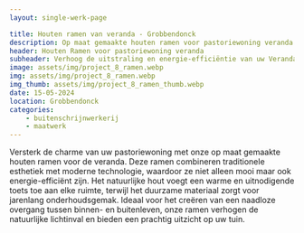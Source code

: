 ```yaml
---
layout: single-werk-page

title: Houten ramen van veranda - Grobbendonck 
description: Op maat gemaakte houten ramen voor pastoriewoning veranda's. Combineer natuurlijke schoonheid met topisolatie.
header: Houten Ramen voor pastoriewoning veranda
subheader: Verhoog de uitstraling en energie-efficiëntie van uw Veranda met op maat gemaakte houten ramen
image: assets/img/project_8_ramen.webp
img: assets/img/project_8_ramen.webp
img_thumb: assets/img/project_8_ramen_thumb.webp
date: 15-05-2024
location: Grobbendonck
categories: 
    - buitenschrijnwerkerij
    - maatwerk
---
```


Versterk de charme van uw pastoriewoning met onze op maat gemaakte houten ramen voor de veranda. Deze ramen combineren traditionele esthetiek met moderne technologie, waardoor ze niet alleen mooi maar ook energie-efficiënt zijn. Het natuurlijke hout voegt een warme en uitnodigende toets toe aan elke ruimte, terwijl het duurzame materiaal zorgt voor jarenlang onderhoudsgemak. Ideaal voor het creëren van een naadloze overgang tussen binnen- en buitenleven, onze ramen verhogen de natuurlijke lichtinval en bieden een prachtig uitzicht op uw tuin.